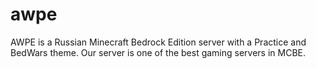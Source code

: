 # awpe
AWPE is a Russian Minecraft Bedrock Edition server with a Practice and BedWars theme. Our server is one of the best gaming servers in MCBE.
